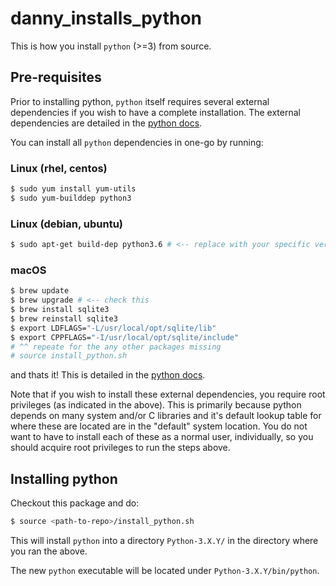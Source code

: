 # danny_installs_python
This is how you install `python` (>=3) from source.

## Pre-requisites
Prior to installing python, `python` itself requires several external dependencies if you wish to have a complete installation.
The external dependencies are detailed in the [python docs](https://devguide.python.org/setup/#build-dependencies).

You can install all `python` dependencies in one-go by running:

### Linux (rhel, centos)
```bash
$ sudo yum install yum-utils
$ sudo yum-builddep python3
```

### Linux (debian, ubuntu)
```bash
$ sudo apt-get build-dep python3.6 # <-- replace with your specific version of python3.X
```


### macOS
```bash
$ brew update
$ brew upgrade # <-- check this
$ brew install sqlite3
$ brew reinstall sqlite3
$ export LDFLAGS="-L/usr/local/opt/sqlite/lib"
$ export CPPFLAGS="-I/usr/local/opt/sqlite/include"
# ^^ repeate for the any other packages missing
# source install_python.sh
```
and thats it! This is detailed in the [python docs](https://devguide.python.org/setup/#build-dependencies).

Note that if you wish to install these external dependencies, you require root privileges (as indicated in the above).
This is primarily because python depends on many system and/or C libraries and it's default lookup table for
where these are located are in the "default" system location. You do not want to have to install each of these as
a normal user, individually, so you should acquire root privileges to run the steps above.

## Installing python
Checkout this package and do:
```bash
$ source <path-to-repo>/install_python.sh
```
This will install `python` into a directory `Python-3.X.Y/` in the directory where you ran the above.

The new `python` executable will be located under `Python-3.X.Y/bin/python`.
